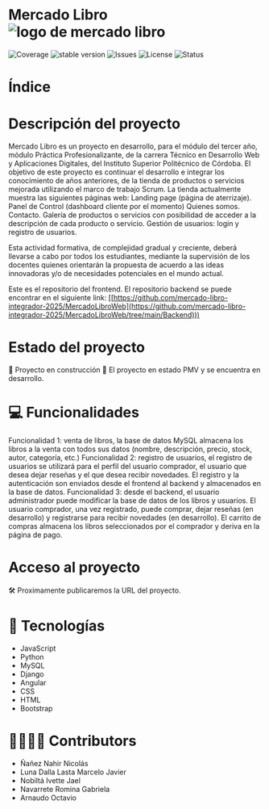 # Mercado Libro ![logo de mercado libro](https://github.com/SharkCoders/FinalProject2023/assets/100625720/05114461-0323-4b0d-b7b0-31c4e9979fad)

![Coverage](https://img.shields.io/badge/coverage-80-yellow) ![stable version](https://img.shields.io/badge/version-1.0-blue) ![Issues](https://img.shields.io/badge/issues-8-green) ![License](https://img.shields.io/badge/license-not_specified-pink) ![Status](https://img.shields.io/badge/status-develop-red)

# Índice

# Descripción del proyecto

Mercado Libro es un proyecto en desarrollo, para el módulo del tercer año, módulo Práctica Profesionalizante, de la carrera Técnico en Desarrollo Web y Aplicaciones Digitales, del Instituto Superior Politécnico de Córdoba.
El objetivo de este proyecto es continuar el desarrollo e integrar los conocimiento de años anteriores, de la tienda de productos o servicios mejorada utilizando el marco de trabajo Scrum. La tienda actualmente muestra las siguientes páginas web:
Landing page (página de aterrizaje).
Panel de Control (dashboard cliente por el momento)
Quienes somos.
Contacto.
Galería de productos o servicios con posibilidad de acceder a la descripción de cada producto o servicio.
Gestión de usuarios: login y registro de usuarios.

Esta actividad formativa, de complejidad gradual y creciente, deberá llevarse a cabo por todos los estudiantes, mediante la supervisión de los docentes quienes orientarán la propuesta de acuerdo a las ideas innovadoras y/o de necesidades potenciales en el mundo actual.

Este es el repositorio del frontend. El repositorio backend se puede encontrar en el siguiente link: [[https://github.com/mercado-libro-integrador-2025/MercadoLibroWeb](https://github.com/mercado-libro-integrador-2025/MercadoLibroWeb/tree/main/Backend)))

# Estado del proyecto

🚧 Proyecto en construcción 🚧
El proyecto en estado PMV y se encuentra en desarrollo.

# 💻 Funcionalidades

Funcionalidad 1: venta de libros, la base de datos MySQL almacena los libros a la venta con todos sus datos (nombre, descripción, precio, stock, autor, categoría, etc.)
Funcionalidad 2: registro de usuarios, el registro de usuarios se utilizará para el perfil del usuario comprador, el usuario que desea dejar reseñas y el que desea recibir novedades. El registro y la autenticación son enviados desde el frontend al backend y almacenados en la base de datos.
Funcionalidad 3: desde el backend, el usuario administrador puede modificar la base de datos de los libros y usuarios. El usuario comprador, una vez registrado, puede comprar, dejar reseñas (en desarrollo) y registrarse para recibir novedades (en desarrollo). El carrito de compras almacena los libros seleccionados por el comprador y deriva en la página de pago.

# Acceso al proyecto

🛠️ Proximamente publicaremos la URL del proyecto. 

# 📁 Tecnologías

* JavaScript
* Python
* MySQL
* Django
* Angular
* CSS
* HTML
* Bootstrap

# 👷‍♀️👷‍♂️ Contributors
* Ñañez Nahir Nicolás
* Luna Dalla Lasta Marcelo Javier
* Nobiltá Ivette Jael
* Navarrete Romina Gabriela
* Arnaudo Octavio

